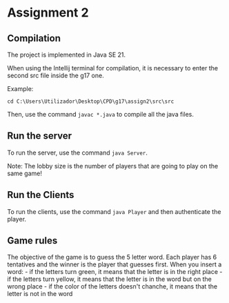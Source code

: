 # Assignment 2

## Compilation

The project is implemented in Java SE 21.

When using the Intellij terminal for compilation, it is necessary to enter the second src file inside the g17 one. 

Example: 
```
cd C:\Users\Utilizador\Desktop\CPD\g17\assign2\src\src
```

Then, use the command `javac *.java` to compile all the java files.

## Run the server

To run the server, use the command `java Server`. 

Note: The lobby size is the number of players that are going to play on the same game!

## Run the Clients

To run the clients, use the command `java Player` and then authenticate the player.

## Game rules 

The objective of the game is to guess the 5 letter word.
Each player has 6 tentatives and the winner is the player that guesses first.
When you insert a word:
    - if the letters turn green, it means that the letter is in the right place
    - if the letters turn yellow, it means that the letter is in the word but on the wrong place
    - if the color of the letters doesn't chanche, it means that the letter is not in the word



